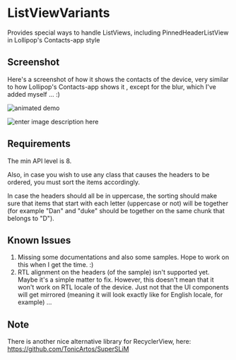 ListViewVariants
================

Provides special ways to handle ListViews, including PinnedHeaderListView in Lollipop's Contacts-app style

Screenshot
----------
Here's a screenshot of how it shows the contacts of the device, very similar to how Lollipop's Contacts-app shows it , except for the blur, which I've added myself ... :)  

![animated demo](https://raw.githubusercontent.com/AndroidDeveloperLB/ListViewVariants/master/demo.gif)

![enter image description here](https://raw.githubusercontent.com/AndroidDeveloperLB/ListViewVariants/master/device-2014-12-28-230610.png)

Requirements
------------
The min API level is 8.

Also, in case you wish to use any class that causes the headers to be ordered, you must sort the items accordingly.

In case the headers should all be in uppercase, the sorting should make sure that items that start with each letter (uppercase or not) will be together (for example "Dan" and "duke" should be together on the same chunk that belongs to "D").

Known Issues
------------

1. Missing some documentations and also some samples. Hope to work on this when I get the time. :)
2. RTL alignment on the headers (of the sample) isn't supported yet. Maybe it's a simple matter to fix.
However, this doesn't mean that it won't work on RTL locale of the device. Just not that the UI components will get mirrored (meaning it will look exactly like for English locale, for example) ...

Note
----
There is another nice alternative library for RecyclerView, here:
https://github.com/TonicArtos/SuperSLiM
